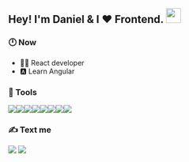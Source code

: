 <h2>Hey! I'm Daniel & I ❤️ Frontend. <img src="https://i.imgur.com/nRiflC0.gif" width="30"></h2>

<h3>🕛 Now</h3>

- 👨‍💻 React developer
- 🅰 Learn Angular

<h3>🔨 Tools</h3>
<p><img src="https://img.shields.io/badge/HTML-239120?style=for-the-badge&logo=html5&logoColor=white" /><img src="https://img.shields.io/badge/CSS3-1572B6?style=for-the-badge&logo=css3&logoColor=white" /><img src="https://img.shields.io/badge/JavaScript-323330?style=for-the-badge&logo=javascript&logoColor=white" /><img src="https://img.shields.io/badge/React-20232A?style=for-the-badge&logo=react&logoColor=white" /><img src="https://img.shields.io/badge/Redux-764abc?style=for-the-badge&logo=redux&logoColor=white" /><img src="https://img.shields.io/badge/TypeScript-3178c6?style=for-the-badge&logo=typescript&logoColor=white" /><img src="https://img.shields.io/badge/pug-a86454?style=for-the-badge&logo=pug&logoColor=white"/><img src="https://img.shields.io/badge/Sass-bf4080?style=for-the-badge&logo=sass&logoColor=white"/></p>

<h3>✍️ Text me</h3>
<a href="https://t.me/danielKhrenov" target="_blank"><img src="https://img.shields.io/badge/Telegram-2CA5E0?style=for-the-badge&logo=telegram&logoColor=white"/></a>
<a href="mailto:klaven011@gmail.com?subject=From Git"><img src="https://img.shields.io/badge/Gmail-D14836?style=for-the-badge&logo=gmail&logoColor=white" /></a>
